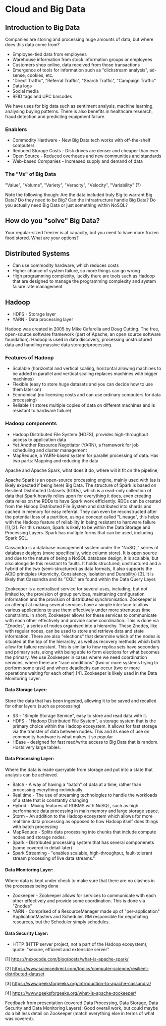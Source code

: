 # Cloud and Big Data

## Introduction to Big Data

Companies are storing and processing huge amounts of data, but where does this data come from?
- Employee-tied data from employees
- Warehouse information from stock information groups or employees
- Customers shop online, data received from those transactions
- Emergence of tools for information such as "clickstream analysis", ad-sense, cookies, etc.
- "Direct Traffic", "Referral Traffic", "Search Traffic", "Campaign Traffic"
- Data logs
- Social media
- RFID tags and UPC barcodes

We have uses for big data such as sentiment analysis, machine learning, analysing buying patterns. There is also benefits in healthcare research, fraud detection and predicting equipment failure.

### Enablers
- Commodity Hardware - New Big Data tech works with off-the-shelf computers
- Reduced Storage Costs - Disk drives are denser and cheaper than ever
- Open Source - Reduced overheads and new communities and standards
- Web-based Companies - Increased supply and demand of data

### The "Vs" of Big Data
"Value", "Volume", "Variety", "Veracity", "Velocity", "Variability" (?)

Note the following though:
Are the data included truly Big to warrant Big Data? Do they need to be Big? Can the infrastructure handle Big Data? Do you actually need Big Data or just something within NoSQL?

## How do you "solve" Big Data?
Your regular-sized freezer is at capacity, but you need to have more frozen food stored. What are your options?


## Distributed Systems
- Can use commodity hardware, which reduces costs
- Higher chance of system failure, so more things can go wrong
- High programming complexity, luckily there are tools such as Hadoop that are designed to manage the programming complexity and system failure rate management


## Hadoop
- HDFS - Storage layer
- YARN - Data processing layer

Hadoop was created in 2005 by Mike Cafarella and Doug Cutting. The free, open-source software framework (part of Apache, an open source software foundation). Hadoop is used in data discovery, processing unstructured data and handling massive data storage/processing.

### Features of Hadoop
- Scalable (horizontal and vertical scaling, horizontal allowing machines to be added in parallel and vertical scaling replaces machines with bigger machines)
- Flexible (easy to store huge datasets and you can decide how to use them later on)
- Economical (no licensing costs and can use ordinary computers for data processing)
- Reliable (It stores multiple copies of data on different machines and is resistant to hardware failure)

### Hadoop components
- Hadoop Distributed File System (HDFS), provides high-throughput access to application data
- Yet Another Resource Negotiator (YARN), a framework for job scheduling and cluster management
- MapReduce, a YARN-based system for parallel processing of data. Has two parts: Mapping and reducing the data


Apache and Apache Spark, what does it do, where will it fit on the pipeline,

Apache Spark is an open-source processing engine, mainly used with (as is likely expected if being here) Big Data. The structure of Spark is based on Resilient Distributed Datasets (RDDs), which is a read-only collection of data that Spark heavily relies upon for everything it does, even creating data relies on the RDDs to have Spark work efficiently. RDDs can be created from the Haloop Distributed File System and distributed into shards and cached in memory for easy referral. They can even be reconstructed after the potential loss of a partition, using a concept called "Lineage", this helps with the Hadoop feature of reliability in being resistant to hardware failure [1],[2]. For this reason, Spark is likely to be within the Data Storage and Processing Layers. Spark has multiple forms that can be used, including Spark SQL.

Cassandra is a database management system under the "NoSQL" series of database designs (more specifically, wide column store). It is open source and due to the nature of being a NoSQL database design, it is scalable, but also alongside this resistant to faults. It holds structured, unstructured and a hybrid of the two (semi-structured) as data formats, It also supports the ACID principles (Atomicity, Consistency, Isolation and Durability) [3]. It is likely that Cassandra and its "CQL" are found within the Data Query Layer.

Zookeeper is a centralised service for several uses, including, but not limited to, the provision of group services, maintaining configuration information and the provision of distributed synchronisation. Zookeeper is an attempt at making several services have a simple interface to allow various applications to use them effectively under more strenuous time constraints. In short, Zookeeper allows for these services to communicate with each other effectively and provide some coordination. This is done via "Znodes", a series of nodes organised into a hierarchy. These Znodes, like with regular nodes, can be used to store and retrieve data and state information. There are also "elections" that determine which of the nodes is situated at the top of the hierarchy, as well as recovery methods which both allow for failure resistant. This is similar to how replica sets have secondary and primary sets, along with being able to form elections for what becomes the primary. We use Zookeeper in cases where we need coordination services, where there are "race conditions" (two or more systems trying to perform some task) and where deadlocks can occur (two or more operations waiting for each other) [4]. Zookeeper is likely used in the Data Monitoring Layer.


#### Data Storage Layer:
Store the data that has been ingested, allowing it to be saved and recalled for other layers (such as processing)
- S3 - "Simple Storage Service", easy to store and read data with it.
- HDFS - "Hadoop Distributed File System", a storage system that is the primary choice within the Hadoop ecosystem. It allows for fast storage via the transfer of data between nodes. This and its ease of use on commodity hardware is what makes it so popular
- HBase - designed for fast read/write access to Big Data that is random. Hosts very large tables.

#### Data Processing Layer:
Where the data is made queryable from storage and put into a state that analysis can be achieved.
- Batch - A way of having a "batch" of data at a time, rather than processing everything individually
- Real time - The use of streaming technologies to handle the workloads of a state that is constantly changing
- Hybrid - Mixing features of RDBMS with NoSQL, such as high performance data processing in main memory and large storage space.
- Storm - An addition to the Hadoop ecosystem which allows for more real time data processing as opposed to how Hadoop itself does things with batch processing
- MapReduce - Splits data processing into chunks that include compute nodes and storage nodes.
- Spark - Distributed processing system that has several componenets (some covered in detail later)
- Spark Streaming - "enables scalable, high-throughput, fault-tolerant stream processing of live data streams."

#### Data Monitoring Layer:
Where data is kept under check to make sure that there are no clashes in the processes being done
- Zookeeper - Zookeeper allows for services to communicate with each other effectively and provide some coordination. This is done via "Znodes"
- YARN - Comprised of a ResourceManager made up of "per-application" ApplicationMasters and Scheduler. RM responsible for negotiating resources, but the Scheduler simply schedules.

#### Data Security Layer:
- HTTP (HTTP server project, not a part of the Hadoop ecosystem), quote: "secure, efficient and extensible server"

[1] https://nexocode.com/blog/posts/what-is-apache-spark/

[2] https://www.sciencedirect.com/topics/computer-science/resilient-distributed-dataset

[3] https://www.geeksforgeeks.org/introduction-to-apache-cassandra/

[4] https://www.geeksforgeeks.org/what-is-apache-zookeeper/

Feedback from presentation (covered Data Processing, Data Storage, Data Security and Data Monitoring Layers):
Good overall work, but could maybe do a bit less detail on Zookeeper (match everything else in terms of what was covered). 
